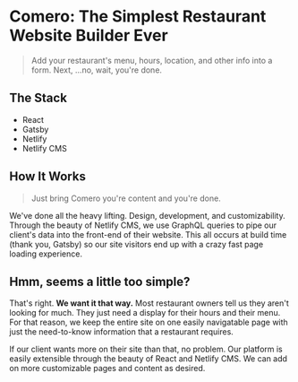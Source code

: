 # Comero: The Simplest Restaurant Website Builder Ever
> Add your restaurant's menu, hours, location, and other info into a form. Next, ...no, wait, you're done.

## The Stack
- React
- Gatsby
- Netlify
- Netlify CMS

## How It Works
> Just bring Comero you're content and you're done.

We've done all the heavy lifting. Design, development, and customizability. Through the beauty of Netlify CMS, we use GraphQL queries to pipe our client's data into the front-end of their website. This all occurs at build time (thank you, Gatsby) so our site visitors end up with a crazy fast page loading experience.

## Hmm, seems a little too simple?
That's right. **We want it that way.**
Most restaurant owners tell us they aren't looking for much. They just need a display for their hours and their menu. For that reason, we keep the entire site on one easily navigatable page with just the need-to-know information that a restaurant requires.

If our client wants more on their site than that, no problem. Our platform is easily extensible through the beauty of React and Netlify CMS. We can add on more customizable pages and content as desired.
